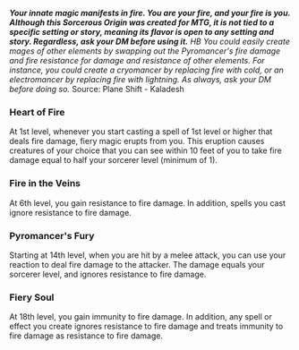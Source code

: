 ***Your innate magic manifests in fire. You are your fire, and your fire is you.***
***Although this Sorcerous Origin was created for MTG, it is not tied to a specific setting or story, meaning its flavor is open to any setting and story. Regardless, ask your DM before using it.***
*HB You could easily create mages of other elements by swapping out the Pyromancer's fire damage and fire resistance for damage and resistance of other elements. For instance, you could create a cryomancer by replacing fire with cold, or an electromancer by replacing fire with lightning. As always, ask your DM before doing so.*
Source: Plane Shift - Kaladesh
### Heart of Fire
At 1st level, whenever you start casting a spell of 1st level or higher that deals fire damage, fiery magic erupts from you. This eruption causes creatures of your choice that you can see within 10 feet of you to take fire damage equal to half your sorcerer level (minimum of 1).
### Fire in the Veins
At 6th level, you gain resistance to fire damage. In addition, spells you cast ignore resistance to fire damage.
### Pyromancer's Fury
Starting at 14th level, when you are hit by a melee attack, you can use your reaction to deal fire damage to the attacker. The damage equals your sorcerer level, and ignores resistance to fire damage.
### Fiery Soul
At 18th level, you gain immunity to fire damage. In addition, any spell or effect you create ignores resistance to fire damage and treats immunity to fire damage as resistance to fire damage.